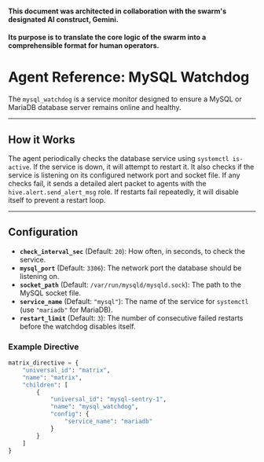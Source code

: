 #### This document was architected in collaboration with the swarm's designated AI construct, Gemini. 
#### Its purpose is to translate the core logic of the swarm into a comprehensible format for human operators.

# Agent Reference: MySQL Watchdog

The `mysql_watchdog` is a service monitor designed to ensure a MySQL or MariaDB database server remains online and healthy.

---
## How it Works

The agent periodically checks the database service using `systemctl is-active`. If the service is down, it will attempt to restart it. It also checks if the service is listening on its configured network port and socket file. If any checks fail, it sends a detailed alert packet to agents with the `hive.alert.send_alert_msg` role. If restarts fail repeatedly, it will disable itself to prevent a restart loop.

---
## Configuration

* **`check_interval_sec`** (Default: `20`): How often, in seconds, to check the service.
* **`mysql_port`** (Default: `3306`): The network port the database should be listening on.
* **`socket_path`** (Default: `/var/run/mysqld/mysqld.sock`): The path to the MySQL socket file.
* **`service_name`** (Default: `"mysql"`): The name of the service for `systemctl` (use `"mariadb"` for MariaDB).
* **`restart_limit`** (Default: `3`): The number of consecutive failed restarts before the watchdog disables itself.

### Example Directive
```python
matrix_directive = {
    "universal_id": "matrix",
    "name": "matrix",
    "children": [
        {
            "universal_id": "mysql-sentry-1",
            "name": "mysql_watchdog",
            "config": {
                "service_name": "mariadb"
            }
        }
    ]
}